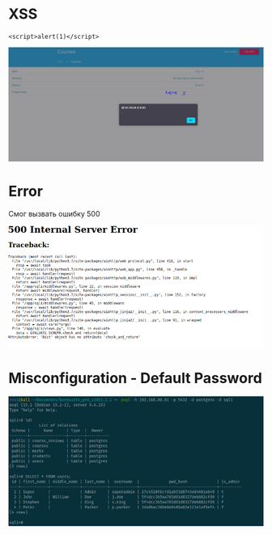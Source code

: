 # XSS


```
<script>alert(1)</script>
```
![Image alt](assets/XSS_stored.PNG)


# Error

Смог вызвать ошибку 500

![Image alt](assets/error_500.png)

# Misconfiguration - Default Password

![Image alt](https://github.com/sherlockteen/report_hw/blob/main/assets/Misconfiguration%20-%20Default%20Password.png)
